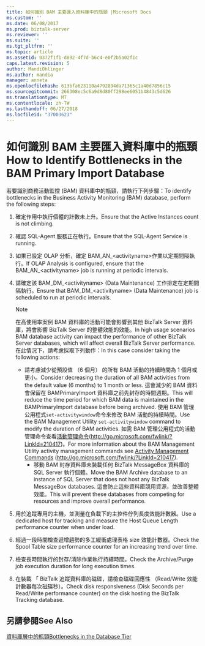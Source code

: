 ```yaml
---
title: 如何識別 BAM 主要匯入資料庫中的瓶頸 |Microsoft Docs
ms.custom: ''
ms.date: 06/08/2017
ms.prod: biztalk-server
ms.reviewer: ''
ms.suite: ''
ms.tgt_pltfrm: ''
ms.topic: article
ms.assetid: 0372f1f1-d892-4f7d-b6c4-e0f2b5a02f1c
caps.latest.revision: 5
author: MandiOhlinger
ms.author: mandia
manager: anneta
ms.openlocfilehash: 613bfa623110a4792894da71365c1a40d7856c15
ms.sourcegitcommit: 266308ec5c6a9d8d80ff298ee6051b4843c5d626
ms.translationtype: MT
ms.contentlocale: zh-TW
ms.lasthandoff: 06/27/2018
ms.locfileid: "37003623"
---
```

# <a name="how-to-identify-bottlenecks-in-the-bam-primary-import-database"></a><span data-ttu-id="2eed5-102">如何識別 BAM 主要匯入資料庫中的瓶頸</span><span class="sxs-lookup"><span data-stu-id="2eed5-102">How to Identify Bottlenecks in the BAM Primary Import Database</span></span>
<span data-ttu-id="2eed5-103">若要識別商務活動監控 (BAM) 資料庫中的瓶頸，請執行下列步驟：</span><span class="sxs-lookup"><span data-stu-id="2eed5-103">To identify bottlenecks in the Business Activity Monitoring (BAM) database, perform the following steps:</span></span>  
  
1. <span data-ttu-id="2eed5-104">確定作用中執行個體的計數未上升。</span><span class="sxs-lookup"><span data-stu-id="2eed5-104">Ensure that the Active Instances count is not climbing.</span></span>  
  
2. <span data-ttu-id="2eed5-105">確認 SQL-Agent 服務正在執行。</span><span class="sxs-lookup"><span data-stu-id="2eed5-105">Ensure that the SQL-Agent Service is running.</span></span>  
  
3. <span data-ttu-id="2eed5-106">如果已設定 OLAP 分析，確定 BAM_AN_\<activityname\>作業以定期間隔執行。</span><span class="sxs-lookup"><span data-stu-id="2eed5-106">If OLAP Analysis is configured, ensure that the BAM_AN_\<activityname\> job is running at periodic intervals.</span></span>  
  
4. <span data-ttu-id="2eed5-107">請確定該 BAM_DM_\<activityname\> (Data Maintenance) 工作排定在定期間隔執行。</span><span class="sxs-lookup"><span data-stu-id="2eed5-107">Ensure that BAM_DM_\<activityname\> (Data Maintenance) job is scheduled to run at periodic intervals.</span></span>  
  
   > [!NOTE]
   >  <span data-ttu-id="2eed5-108">在高使用率案例 BAM 資料庫的活動可能會影響到其他 BizTalk Server 資料庫，將會影響 BizTalk Server 的整體效能的效能。</span><span class="sxs-lookup"><span data-stu-id="2eed5-108">In high usage scenarios BAM database activity can impact the performance of other BizTalk Server databases, which will affect overall BizTalk Server performance.</span></span> <span data-ttu-id="2eed5-109">在此情況下，請考慮採取下列動作：</span><span class="sxs-lookup"><span data-stu-id="2eed5-109">In this case consider taking the following actions:</span></span>  
   > 
   > - <span data-ttu-id="2eed5-110">請考慮減少從預設值 （6 個月） 的所有 BAM 活動的持續時間為 1 個月或更小。</span><span class="sxs-lookup"><span data-stu-id="2eed5-110">Consider decreasing the duration of all BAM activities from the default value (6 months) to 1 month or less.</span></span> <span data-ttu-id="2eed5-111">這會減少的 BAM 資料會保留在 BAMPrimaryImport 資料庫之前先封存的時間週期。</span><span class="sxs-lookup"><span data-stu-id="2eed5-111">This will reduce the time period for which BAM data is maintained in the BAMPrimaryImport database before being archived.</span></span> <span data-ttu-id="2eed5-112">使用 BAM 管理公用程式`set-activitywindow`命令來修改 BAM 活動的持續時間。</span><span class="sxs-lookup"><span data-stu-id="2eed5-112">Use the BAM Management Utility `set-activitywindow` command to modify the duration of BAM activities.</span></span> <span data-ttu-id="2eed5-113">如需 BAM 管理公用程式的活動管理命令查看[活動管理命令](http://go.microsoft.com/fwlink/?LinkId=210417)(http://go.microsoft.com/fwlink/?LinkId=210417)。</span><span class="sxs-lookup"><span data-stu-id="2eed5-113">For more information about the BAM Management Utility activity management commands see [Activity Management Commands](http://go.microsoft.com/fwlink/?LinkId=210417) (http://go.microsoft.com/fwlink/?LinkId=210417).</span></span>  
   >   -   <span data-ttu-id="2eed5-114">移動 BAM 封存資料庫未裝載任何 BizTalk MessageBox 資料庫的 SQL Server 執行個體。</span><span class="sxs-lookup"><span data-stu-id="2eed5-114">Move the BAM Archive database to an instance of SQL Server that does not host any BizTalk MessageBox databases.</span></span> <span data-ttu-id="2eed5-115">這會防止這些資料庫競用資源，並改善整體效能。</span><span class="sxs-lookup"><span data-stu-id="2eed5-115">This will prevent these databases from competing for resources and improve overall performance.</span></span>  
  
5. <span data-ttu-id="2eed5-116">用於追蹤專用的主機，並測量在負載下的主控件佇列長度效能計數器。</span><span class="sxs-lookup"><span data-stu-id="2eed5-116">Use a dedicated host for tracking and measure the Host Queue Length performance counter when under load.</span></span>  
  
6. <span data-ttu-id="2eed5-117">經過一段時間檢查遞增趨勢的多工緩衝處理表格 size 效能計數器。</span><span class="sxs-lookup"><span data-stu-id="2eed5-117">Check the Spool Table size performance counter for an increasing trend over time.</span></span>  
  
7. <span data-ttu-id="2eed5-118">檢查長時間執行的封存/清除作業執行持續時間。</span><span class="sxs-lookup"><span data-stu-id="2eed5-118">Check the Archive/Purge job execution duration for long execution times.</span></span>  
  
8. <span data-ttu-id="2eed5-119">在裝載 「 BizTalk 追蹤資料庫的磁碟，請檢查磁碟回應性 （Read/Write 效能計數器每次磁碟秒）。</span><span class="sxs-lookup"><span data-stu-id="2eed5-119">Check disk responsiveness (Disk Seconds per Read/Write performance counter) on the disk hosting the BizTalk Tracking database.</span></span>  
  
## <a name="see-also"></a><span data-ttu-id="2eed5-120">另請參閱</span><span class="sxs-lookup"><span data-stu-id="2eed5-120">See Also</span></span>  
 [<span data-ttu-id="2eed5-121">資料庫層中的瓶頸</span><span class="sxs-lookup"><span data-stu-id="2eed5-121">Bottlenecks in the Database Tier</span></span>](../technical-guides/bottlenecks-in-the-database-tier.md)
